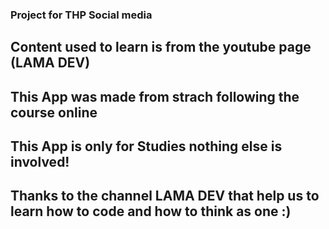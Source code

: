 ### Project for THP Social media
## Content used to learn is from the youtube page (LAMA DEV)
## This App was made from strach following the course online
## This App is only for Studies nothing else is involved!
## Thanks to the channel LAMA DEV that help us to learn how to code and how to think as one :)